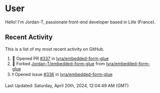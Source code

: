 # User

Hello! I'm Jordan-T, passionate front-end developer based in Lille (France).

## Recent Activity

This is a list of my most recent activity on GitHub.

<!--RECENT_ACTIVITY:start-->
1. 💪 Opened PR [#337](https://github.com/lyra/embedded-form-glue/pull/337) in [lyra/embedded-form-glue](https://github.com/lyra/embedded-form-glue)<br>
2. 🔱 Forked [Jordan-T/embedded-form-glue](https://github.com/Jordan-T/embedded-form-glue) from [lyra/embedded-form-glue](https://github.com/lyra/embedded-form-glue)<br>
3. ❗️ Opened issue [#336](https://github.com/lyra/embedded-form-glue/issues/336) in [lyra/embedded-form-glue](https://github.com/lyra/embedded-form-glue)<br>
<!--RECENT_ACTIVITY:end-->

<!--RECENT_ACTIVITY:last_update-->
Last Updated: Saturday, April 20th, 2024, 12:04:49 AM (GMT)
<!--RECENT_ACTIVITY:last_update_end-->
